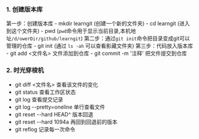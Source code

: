 ### 1. 创建版本库
第一步：创建版本库
    - mkdir learngit  (创建一个新的文件夹)
    - cd learngit (进入到这个文件夹)
    - pwd (`pwd`命令用于显示当前目录,本机地址`/d/owerDir/github/learngit`)
第二步：通过`git init`命令把目录变成git可以管理的仓库
    - git init
    (通过 `ls -ah` 可以查看影藏文件夹)
第三步：代码放入版本库
    - git add <文件名>  文件添加到仓库 
    - git commit -m '注释'  把文件提交到仓库

### 2. 时光穿梭机
- git diff <文件名> 查看该文件的变化
- git status 查看工作区状态
- git log 查看提交记录
- git log --pretty=oneline  单行查看文件
- git reset --hard HEAD^ 版本回退
- git reset --hard 1094a 再回到回退前的版本
- git reflog 记录每一次命令


